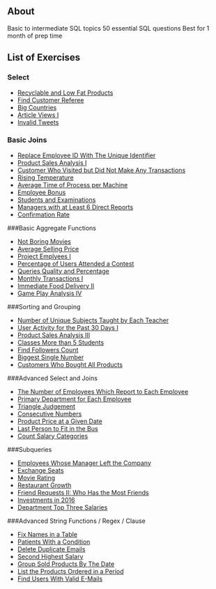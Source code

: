 ## About
Basic to intermediate SQL topics
50 essential SQL questions
Best for 1 month of prep time

## List of Exercises
### Select
* [Recyclable and Low Fat Products](https://leetcode.com/problems/recyclable-and-low-fat-products/?envType=study-plan-v2&envId=top-sql-50)
* [Find Customer Referee](https://leetcode.com/problems/find-customer-referee/?envType=study-plan-v2&envId=top-sql-50)
* [Big Countries](https://leetcode.com/problems/big-countries/?envType=study-plan-v2&envId=top-sql-50)
* [Article Views I](https://leetcode.com/problems/article-views-i/?envType=study-plan-v2&envId=top-sql-50)
* [Invalid Tweets](https://leetcode.com/problems/invalid-tweets/?envType=study-plan-v2&envId=top-sql-50)

### Basic Joins
* [Replace Employee ID With The Unique Identifier](https://leetcode.com/problems/replace-employee-id-with-the-unique-identifier/?envType=study-plan-v2&envId=top-sql-50)
* [Product Sales Analysis I](https://leetcode.com/problems/product-sales-analysis-i/?envType=study-plan-v2&envId=top-sql-50)
* [Customer Who Visited but Did Not Make Any Transactions](https://leetcode.com/problems/customer-who-visited-but-did-not-make-any-transactions/?envType=study-plan-v2&envId=top-sql-50)
* [Rising Temperature](https://leetcode.com/problems/rising-temperature/description/?envType=study-plan-v2&envId=top-sql-50)
* [Average Time of Process per Machine](https://leetcode.com/problems/average-time-of-process-per-machine/description/?envType=study-plan-v2&envId=top-sql-50)
* [Employee Bonus](https://leetcode.com/problems/employee-bonus/description/?envType=study-plan-v2&envId=top-sql-50)
* [Students and Examinations](https://leetcode.com/problems/students-and-examinations/description/?envType=study-plan-v2&envId=top-sql-50)
* [Managers with at Least 6 Direct Reports](https://leetcode.com/problems/managers-with-at-least-5-direct-reports/description/?envType=study-plan-v2&envId=top-sql-50)
* [Confirmation Rate](https://leetcode.com/problems/confirmation-rate/description/?envType=study-plan-v2&envId=top-sql-50)

###Basic Aggregate Functions
* [Not Boring Movies](https://leetcode.com/problems/not-boring-movies/description/?envType=study-plan-v2&envId=top-sql-50)
* [Average Selling Price](https://leetcode.com/problems/average-selling-price/description/?envType=study-plan-v2&envId=top-sql-50)
* [Project Emplyees I](https://leetcode.com/problems/project-employees-i/description/?envType=study-plan-v2&envId=top-sql-50)
* [Percentage of Users Attended a Contest](https://leetcode.com/problems/percentage-of-users-attended-a-contest/description/?envType=study-plan-v2&envId=top-sql-50)
* [Queries Quality and Percentage](https://leetcode.com/problems/queries-quality-and-percentage/description/?envType=study-plan-v2&envId=top-sql-50)
* [Monthly Transactions I](https://leetcode.com/problems/monthly-transactions-i/description/?envType=study-plan-v2&envId=top-sql-50)
* [Immediate Food Delivery II](https://leetcode.com/problems/immediate-food-delivery-ii/description/?envType=study-plan-v2&envId=top-sql-50)
* [Game Play Analysis IV](https://leetcode.com/problems/game-play-analysis-iv/description/?envType=study-plan-v2&envId=top-sql-50)

###Sorting and Grouping
* [Number of Unique Subjects Taught by Each Teacher](https://leetcode.com/problems/number-of-unique-subjects-taught-by-each-teacher/description/?envType=study-plan-v2&envId=top-sql-50)
* [User Activity for the Past 30 Days I](https://leetcode.com/problems/user-activity-for-the-past-30-days-i/description/?envType=study-plan-v2&envId=top-sql-50)
* [Product Sales Analysis III](https://leetcode.com/problems/product-sales-analysis-iii/description/?envType=study-plan-v2&envId=top-sql-50)
* [Classes More than 5 Students](https://leetcode.com/problems/classes-more-than-5-students/description/?envType=study-plan-v2&envId=top-sql-50)
* [Find Followers Count](https://leetcode.com/problems/find-followers-count/description/?envType=study-plan-v2&envId=top-sql-50)
* [Biggest Single Number](https://leetcode.com/problems/biggest-single-number/description/?envType=study-plan-v2&envId=top-sql-50)
* [Customers Who Bought All Products](https://leetcode.com/problems/customers-who-bought-all-products/description/?envType=study-plan-v2&envId=top-sql-50)

###Advanced Select and Joins
* [The Number of Employees Which Report to Each Employee](https://leetcode.com/problems/the-number-of-employees-which-report-to-each-employee/description/?envType=study-plan-v2&envId=top-sql-50)
* [Primary Department for Each Employee](https://leetcode.com/problems/primary-department-for-each-employee/description/?envType=study-plan-v2&envId=top-sql-50)
* [Triangle Judgement](https://leetcode.com/problems/triangle-judgement/description/?envType=study-plan-v2&envId=top-sql-50)
* [Consecutive Numbers](https://leetcode.com/problems/consecutive-numbers/description/?envType=study-plan-v2&envId=top-sql-50)
* [Product Price at a Given Date](https://leetcode.com/problems/product-price-at-a-given-date/description/?envType=study-plan-v2&envId=top-sql-50)
* [Last Person to Fit in the Bus](https://leetcode.com/problems/last-person-to-fit-in-the-bus/description/?envType=study-plan-v2&envId=top-sql-50)
* [Count Salary Categories](https://leetcode.com/problems/count-salary-categories/description/?envType=study-plan-v2&envId=top-sql-50)

###Subqueries
* [Employees Whose Manager Left the Company](https://leetcode.com/problems/employees-whose-manager-left-the-company/description/?envType=study-plan-v2&envId=top-sql-50)
* [Exchange Seats](https://leetcode.com/problems/exchange-seats/description/?envType=study-plan-v2&envId=top-sql-50)
* [Movie Rating](https://leetcode.com/problems/movie-rating/description/?envType=study-plan-v2&envId=top-sql-50)
* [Restaurant Growth](https://leetcode.com/problems/restaurant-growth/description/?envType=study-plan-v2&envId=top-sql-50)
* [Friend Requests II: Who Has the Most Friends](https://leetcode.com/problems/friend-requests-ii-who-has-the-most-friends/description/?envType=study-plan-v2&envId=top-sql-50)
* [Investments in 2016](https://leetcode.com/problems/investments-in-2016/description/?envType=study-plan-v2&envId=top-sql-50)
* [Department Top Three Salaries](https://leetcode.com/problems/department-top-three-salaries/description/?envType=study-plan-v2&envId=top-sql-50)

###Advanced String Functions / Regex / Clause
* [Fix Names in a Table](https://leetcode.com/problems/fix-names-in-a-table/description/?envType=study-plan-v2&envId=top-sql-50)
* [Patients With a Condition](https://leetcode.com/problems/patients-with-a-condition/description/?envType=study-plan-v2&envId=top-sql-50)
* [Delete Duplicate Emails](https://leetcode.com/problems/delete-duplicate-emails/description/?envType=study-plan-v2&envId=top-sql-50)
* [Second Highest Salary](https://leetcode.com/problems/second-highest-salary/description/?envType=study-plan-v2&envId=top-sql-50)
* [Group Sold Products By The Date](https://leetcode.com/problems/group-sold-products-by-the-date/description/?envType=study-plan-v2&envId=top-sql-50)
* [List the Products Ordered in a Period](https://leetcode.com/problems/list-the-products-ordered-in-a-period/description/?envType=study-plan-v2&envId=top-sql-50)
* [Find Users With Valid E-Mails](https://leetcode.com/problems/find-users-with-valid-e-mails/description/?envType=study-plan-v2&envId=top-sql-50)
